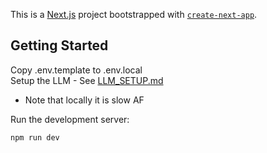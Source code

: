 This is a [Next.js](https://nextjs.org) project bootstrapped with [`create-next-app`](https://nextjs.org/docs/app/api-reference/cli/create-next-app).

## Getting Started

Copy .env.template to .env.local  
Setup the LLM - See [LLM_SETUP.md](./LLM_SETUP.md)  
- Note that locally it is slow AF  

Run the development server:

```bash
npm run dev

